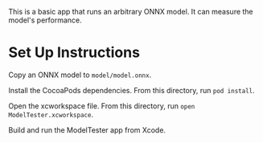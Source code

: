 This is a basic app that runs an arbitrary ONNX model. It can measure the model's performance.

# Set Up Instructions

Copy an ONNX model to `model/model.onnx`.

Install the CocoaPods dependencies. From this directory, run `pod install`.

Open the xcworkspace file. From this directory, run `open ModelTester.xcworkspace`.

Build and run the ModelTester app from Xcode.
